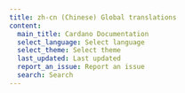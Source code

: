 ```yaml
---
title: zh-cn (Chinese) Global translations
content:
  main_title: Cardano Documentation
  select_language: Select language
  select_theme: Select theme
  last_updated: Last updated
  report_an_issue: Report an issue
  search: Search
---
```

